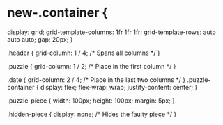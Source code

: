 # new-.container {
  display: grid;
  grid-template-columns: 1fr 1fr 1fr;
  grid-template-rows: auto auto auto;
  gap: 20px;
}

.header {
  grid-column: 1 / 4; /* Spans all columns */
}

.puzzle {
  grid-column: 1 / 2; /* Place in the first column */
}

.date {
  grid-column: 2 / 4; /* Place in the last two columns */
}
.puzzle-container {
  display: flex;
  flex-wrap: wrap;
  justify-content: center;
}

.puzzle-piece {
  width: 100px;
  height: 100px;
  margin: 5px;
}

.hidden-piece {
  display: none; /* Hides the faulty piece */
}
